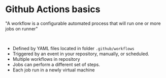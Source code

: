 <!-- .slide: class="with-code"-->

# Github Actions basics

"A workflow is a configurable automated process that will run one or more jobs on runner"

<br/>

* Defined by YAML files located in folder `.github/workflows`
* Triggered by an event in your repository, manually, or scheduled.
* Multiple workflows in repository
* Jobs can perform a different set of steps.
* Each job run in a newly virtual machine
